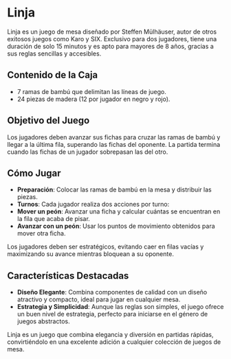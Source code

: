 # Linja
Linja es un juego de mesa diseñado por Steffen Mülhäuser, autor de otros exitosos juegos como Karo y SIX. Exclusivo para dos jugadores, tiene una duración de solo 15 minutos y es apto para mayores de 8 años, gracias a sus reglas sencillas y accesibles.

## Contenido de la Caja
- 7 ramas de bambú que delimitan las líneas de juego.
- 24 piezas de madera (12 por jugador en negro y rojo).
  
## Objetivo del Juego
Los jugadores deben avanzar sus fichas para cruzar las ramas de bambú y llegar a la última fila, superando las fichas del oponente. La partida termina cuando las fichas de un jugador sobrepasan las del otro.

## Cómo Jugar
- **Preparación**: Colocar las ramas de bambú en la mesa y distribuir las piezas.
- **Turnos**: Cada jugador realiza dos acciones por turno:
- **Mover un peón**: Avanzar una ficha y calcular cuántas se encuentran en la fila que acaba de pisar.
- **Avanzar con un peón**: Usar los puntos de movimiento obtenidos para mover otra ficha.
  
Los jugadores deben ser estratégicos, evitando caer en filas vacías y maximizando su avance mientras bloquean a su oponente.

## Características Destacadas
- **Diseño Elegante**: Combina componentes de calidad con un diseño atractivo y compacto, ideal para jugar en cualquier mesa.
- **Estrategia y Simplicidad**: Aunque las reglas son simples, el juego ofrece un buen nivel de estrategia, perfecto para iniciarse en el género de juegos abstractos.
  
Linja es un juego que combina elegancia y diversión en partidas rápidas, convirtiéndolo en una excelente adición a cualquier colección de juegos de mesa.
